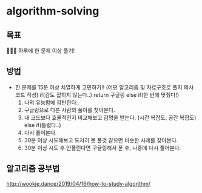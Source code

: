 # algorithm-solving

## 목표
👩🏻‍💻 하루에 한 문제 이상 풀기!

## 방법
- 한 문제를 15분 이상 치열하게 고민하기!! (어떤 알고리즘 및 자료구조로 풀지 의사코드 작성)
  if(감도 잡히지 않는다..) return 구글링
  else if(한 번에 맞췄다!)
    1. 나의 유능함에 감탄한다.
    2. 구글링으로 다른 사람의 풀이를 찾아본다.
    3. 내 코드보다 효율적인지 비교해보고 감명을 받는다. (시간 복잡도, 공간 복잡도)
  else if(틀렸다..)
    1. 다시 풀어본다.
    2. 30분 이상 시도해보고 도저히 못 풀것 같으면 비슷한 사례를 찾아본다.
    3. 30분 이상 시도 후 안풀린다면 구글링해서 푼 후, 나중에 다시 풀어본다.
 
 ## 알고리즘 공부법
 http://wookje.dance/2019/04/16/how-to-study-algorithm/
